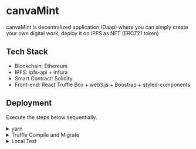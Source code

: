 # canvaMint

canvaMint is decentralized application (Daap) where you can simply create your own digital work, deploy it on IPFS as NFT (ERC721 token)

## Tech Stack

- Blockchain: Ethereum
- IPFS: ipfs-api + infura
- Smart Contract: Solidity
- Front-end: React Truffle Box + web3.js + Boostrap + styled-components


## Deployment

Execute the steps below sequentially.

<details><summary>yarn</summary>
<p>

From **root** directory: `yarn add all`

</p>
</details>

<details><summary>Truffle Compile and Migrate</summary>
<p>

- Modify truffle-config.js as per your requirement
- Make sure to start `ganache-cli` or Ganache application

  Then from root folder:

- Ganache Deploy: `truffle migrate --reset`

</p>
</p>
</details>

<details><summary>Local Test</summary>
<p>

`yarn start` from _root_ directory

</p>
</details>
